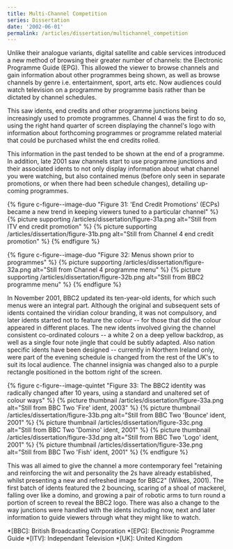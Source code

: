 ```yaml
---
title: Multi-Channel Competition
series: Dissertation
date: '2002-06-01'
permalink: /articles/dissertation/multichannel_competition
---
```

Unlike their analogue variants, digital satellite and cable services introduced a new method of browsing their greater number of channels: the Electronic Programme Guide (EPG). This allowed the viewer to browse channels and gain information about other programmes being shown, as well as browse channels by genre i.e. entertainment, sport, arts etc. Now audiences could watch television on a programme by programme basis rather than be dictated by channel schedules.

This saw idents, end credits and other programme junctions being increasingly used to promote programmes. Channel 4 was the first to do so, using the right hand quarter of screen displaying the channel's logo with information about forthcoming programmes or programme related material that could be purchased whilst the end credits rolled.

This information in the past tended to be shown at the end of a programme. In addition, late 2001 saw channels start to use programme junctions and their associated idents to not only display information about what channel you were watching, but also contained menus (before only seen in separate promotions, or when there had been schedule changes), detailing up-coming programmes. 

{% figure c-figure--image-duo "Figure 31: 'End Credit Promotions' (ECPs) became a new trend in keeping viewers tuned to a particular channel" %}
{% picture supporting /articles/dissertation/figure-31a.png alt="Still from ITV end credit promotion" %}
{% picture supporting /articles/dissertation/figure-31b.png alt="Still from Channel 4 end credit promotion" %}
{% endfigure %}

{% figure c-figure--image-duo "Figure 32: Menus shown prior to programmes" %}
{% picture supporting /articles/dissertation/figure-32a.png alt="Still from Channel 4 programme menu" %}
{% picture supporting /articles/dissertation/figure-32b.png alt="Still from BBC2 programme menu" %}
{% endfigure %}

In November 2001, BBC2 updated its ten-year-old idents, for which such menus were an integral part. Although the original and subsequent sets of idents contained the viridian colour branding, it was not compulsory, and later idents started not to feature the colour -- for those that did the colour appeared in different places. The new idents involved giving the channel consistent co-ordinated colours -- a white 2 on a deep yellow backdrop, as well as a single four note jingle that could be subtly adapted. Also nation specific idents have been designed -- currently in Northern Ireland only, were part of the evening schedule is changed from the rest of the UK's to suit its local audience. The channel insignia was changed also to a purple rectangle positioned in the bottom right of the screen.

{% figure c-figure--image-quintet "Figure 33: The BBC2 identity was radically changed after 10 years, using a standard and unaltered set of colour ways" %}
{% picture thumbnail /articles/dissertation/figure-33a.png alt="Still from BBC Two 'Fire' ident, 2003" %}
{% picture thumbnail /articles/dissertation/figure-33b.png alt="Still from BBC Two 'Bounce' ident, 2001" %}
{% picture thumbnail /articles/dissertation/figure-33c.png alt="Still from BBC Two 'Domino' ident, 2001" %}
{% picture thumbnail /articles/dissertation/figure-33d.png alt="Still from BBC Two 'Logo' ident, 2001" %}
{% picture thumbnail /articles/dissertation/figure-33e.png alt="Still from BBC Two 'Fish' ident, 2001" %}
{% endfigure %}

This was all aimed to give the channel a more contemporary feel "retaining and reinforcing the wit and personality the 2s have already established, whilst presenting a new and refreshed image for BBC2" (Wilkes, 2001). The first batch of idents featured the 2 bouncing, scaring of a shoal of mackerel, falling over like a domino, and growing a pair of robotic arms to turn round a portion of screen to reveal the BBC2 logo. There was also a change to the way junctions were handled with the idents including now, next and later information to guide viewers through what they might like to watch.

*[BBC]: British Broadcasting Corporation
*[EPG]: Electronic Programme Guide
*[ITV]: Independant Television
*[UK]: United Kingdom
